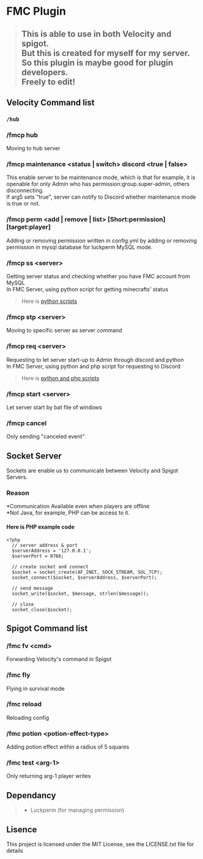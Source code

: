 # FMC Plugin
>## This is able to use in both Velocity and spigot.<br>But this is created for myself for my server.<br>So this plugin is maybe good for plugin developers.<br>Freely to edit!<br>
## Velocity Command list
### `/hub`
### /fmcp hub
Moving to hub server<br>
### /fmcp maintenance \<status | switch\> discord \<true | false\>
This enable server to be maintenance mode, which is that for example, it is openable for only Admin who has permission:group.super-admin, others disconnecting.<br>
If arg5 sets "true", server can notify to Discord whether maintenance mode is true or not.<br>
### /fmcp perm <add | remove | list> [Short:permission] [target:player]
Adding or removing permission written in config.yml by adding or removing permission in mysql database for luckperm MySQL mode.
### /fmcp ss \<server\>
Getting server status and checking whether you have FMC account from MySQL<br>
In FMC Server, using python script for getting minecrafts' status<br>
>Here is [python scripts](https://github.com/bella2391/Mine_Status)<br>
### /fmcp stp \<server\>
Moving to specific server as server command
### /fmcp req \<server\>
Requesting to let server start-up to Admin through discord and python<br>
In FMC Server, using python and php script for requesting to Discord<br>
>Here is [python and php scripts](https://github.com/bella2391/Discord_Button)
### /fmcp start \<server\>
Let server start by bat file of windows
### /fmcp cancel
Only sending "canceled event"
## Socket Server
Sockets are enable us to communicate between Velocity and Spigot Servers.<br>
### Reason
*Communication Available even when players are offline<br>
*Not Java, for example, PHP can be access to it.<br>
#### Here is PHP example code
```
<?php
  // server address & port
  $serverAddress = '127.0.0.1';
  $serverPort = 8766;

  // create socket and connect
  $socket = socket_create(AF_INET, SOCK_STREAM, SOL_TCP);
  socket_connect($socket, $serverAddress, $serverPort);

  // send message
  socket_write($socket, $message, strlen($message));

  // close
  socket_close($socket);
```
## Spigot Command list
### /fmc fv \<cmd\>
Forwarding Velocity's command in Spigot
### /fmc fly
Flying in survival mode
### /fmc reload
Reloading config
### /fmc potion \<potion-effect-type\>
Adding potion effect within a radius of 5 squares
### /fmc test \<arg-1\>
Only returning arg-1 player writes

## Dependancy
>- Luckperm (for managing permission)

## Lisence
This project is licensed under the MIT License, see the LICENSE.txt file for details

